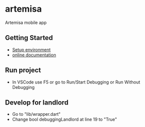 # artemisa

Artemisa mobile app

## Getting Started

- [Setup environment](https://flutter.dev/docs/get-started/install)
- [online documentation](https://flutter.dev/docs)

## Run project

- In VSCode use F5 or go to Run/Start Debugging or Run Without Debugging

## Develop for landlord
- Go to "lib/wrapper.dart"
- Change bool debuggingLandlord at line 19 to "True"